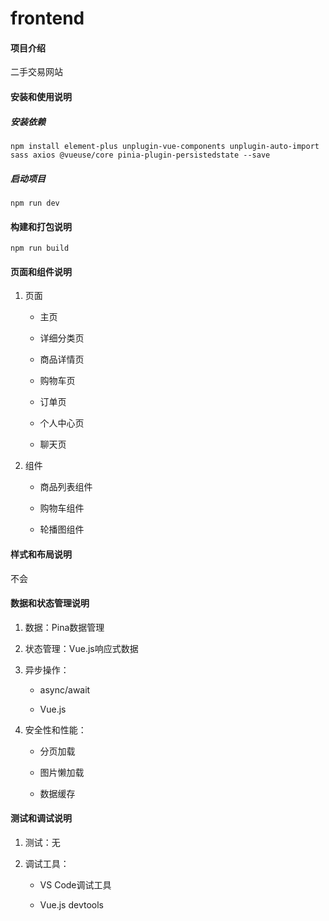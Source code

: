 # frontend

#### 项目介绍

二手交易网站

#### 安装和使用说明

##### 安装依赖

```
npm install element-plus unplugin-vue-components unplugin-auto-import sass axios @vueuse/core pinia-plugin-persistedstate --save
```

##### 启动项目

```
npm run dev
```

#### 构建和打包说明

```
npm run build
```

#### 页面和组件说明

1. 页面
   
   - 主页
   
   - 详细分类页
   
   - 商品详情页
   
   - 购物车页
   
   - 订单页
   
   - 个人中心页
   
   - 聊天页

2. 组件
   
   - 商品列表组件
   
   - 购物车组件
   
   - 轮播图组件

#### 样式和布局说明

不会

#### 数据和状态管理说明

1. 数据：Pina数据管理

2. 状态管理：Vue.js响应式数据

3. 异步操作：
   
   - async/await
   
   - Vue.js

4. 安全性和性能：
   
   - 分页加载
   
   - 图片懒加载
   
   - 数据缓存

#### 测试和调试说明

1. 测试：无

2. 调试工具：
   
   - VS Code调试工具
   
   - Vue.js devtools
